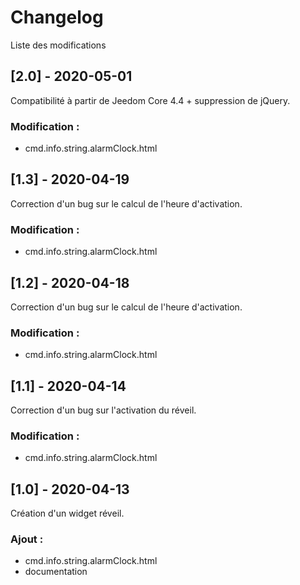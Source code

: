 # Changelog
Liste des modifications

## [2.0] - 2020-05-01
Compatibilité à partir de Jeedom Core 4.4 + suppression de jQuery.
### Modification :
- cmd.info.string.alarmClock.html

## [1.3] - 2020-04-19
Correction d'un bug sur le calcul de l'heure d'activation.
### Modification :
- cmd.info.string.alarmClock.html

## [1.2] - 2020-04-18
Correction d'un bug sur le calcul de l'heure d'activation.
### Modification :
- cmd.info.string.alarmClock.html

## [1.1] - 2020-04-14
Correction d'un bug sur l'activation du réveil.
### Modification :
- cmd.info.string.alarmClock.html

## [1.0] - 2020-04-13
Création d'un widget réveil.
### Ajout :
- cmd.info.string.alarmClock.html
- documentation